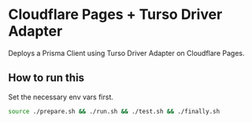 # Cloudflare Pages + Turso Driver Adapter

Deploys a Prisma Client using Turso Driver Adapter on Cloudflare Pages.

## How to run this

Set the necessary env vars first.

```sh
source ./prepare.sh && ./run.sh && ./test.sh && ./finally.sh
```
